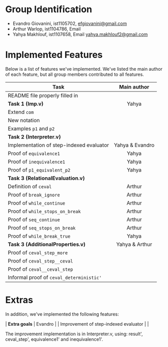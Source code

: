 # Group Identification

 - Evandro Giovanini, ist1105702, efgiovanini@gmail.com
 - Arthur Warlop, ist1104786, Email
 - Yahya Makhlouf, ist1107658, Email yahya.makhlouf2@gmail.com

# Implemented Features
Below is a list of features we've implemented. We've listed the main author of 
each feature, but all group members contributed to all features.

| Task                                     | Main author   |
| ---------------------------------------- | :---------:   |
| README file properly filled in           |               |
| **Task 1 (Imp.v)**                       |  Yahya        |
| Extend `com`                             |               |
| New notation                             |               |
| Examples `p1` and `p2`                   |               |
| **Task 2 (Interpreter.v)**               |               |
| Implementation of step-indexed evaluator |Yahya & Evandro|
| Proof of `equivalence1`                  |    Yahya      |
| Proof of `inequivalence1`                |    Yahya      |
| Proof of `p1_equivalent_p2`              |    Yahya      |
| **Task 3 (RelationalEvaluation.v)**      |               |
| Definition of `ceval`                    |  Arthur       |
| Proof of `break_ignore`                  |  Arthur       |
| Proof of `while_continue`                |  Arthur       |
| Proof of `while_stops_on_break`          |  Arthur       |
| Proof of `seq_continue`                  |  Arthur       |
| Proof of `seq_stops_on_break`            |  Arthur       |
| Proof of `while_break_true`              |  Yahya        |
| **Task 3 (AdditionalProperties.v)**      |Yahya & Arthur |
| Proof of `ceval_step_more`               |               |
| Proof of `ceval_step__ceval`             |               |
| Proof of `ceval__ceval_step`             |               |
| Informal proof of `ceval_deterministic'` |               |

# Extras
In addition, we've implemented the following features:

| **Extra goals**                          | Evandro     |
| Improvement of step-indexed evaluator    |             |

The improvement implementation is in Interpreter.v, using:
result', ceval_step', equivalence1' and inequivalence1'.
